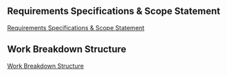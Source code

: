 ## Requirements Specifications & Scope Statement

[Requirements Specifications & Scope Statement](https://github.com/RaghunandanKumar/Online-Learning/blob/master/docs/pmp.md)

## Work Breakdown Structure

[Work Breakdown Structure](https://github.com/RaghunandanKumar/Online-Learning/blob/master/docs/wbs.md)